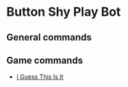 
# Button Shy Play Bot

## General commands

## Game commands

* [I Guess This Is It](docs/Games/IGuessThisIsIt)

